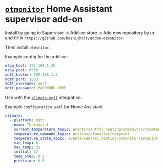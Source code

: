 # [`otmonitor`](http://otgw.tclcode.com/otmonitor.html) Home Assistant supervisor add-on

Install by going to Supervisor -> Add-on store -> Add new repository by url and fill in `https://github.com/basnijholt/addon-otmonitor`.

Then install `otmonitor`.

Example config for the add-on:
```yaml
otgw_host: 192.168.1.26
otgw_port: 6638
mqtt_broker: 192.168.1.3
mqtt_port: 1883
mqtt_username: mqtt
mqtt_password: PASSWORD_HERE
```

Use with the [`climate.mqtt`](https://www.home-assistant.io/integrations/climate.mqtt/) integration.

Example `configuration.yaml` for Home Assistant
```yaml
climate:
  - platform: mqtt
    name: Thermostat
    current_temperature_topic: events/central_heating/otmonitor/roomtemperature
    temperature_command_topic: actions/otmonitor/setpoint
    temperature_state_topic: events/central_heating/otmonitor/setpoint
    min_temp: 5
    max_temp: 35
    initial: 17
    temp_step: 0.5
    precision: 0.5
```
